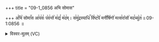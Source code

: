+++
title = "09-1_0856 अभि सोमास"

+++
अ꣣भि꣡ सोमा꣢꣯स आ꣣य꣢वः꣣ प꣡व꣢न्ते꣣ म꣢द्यं꣣ म꣡द꣢म्। स꣣मु꣡द्रस्याधि꣢꣯ वि꣣ष्ट꣡पे꣢ मनी꣣षि꣡णो꣢ मत्स꣣रा꣡सो꣢ मद꣣च्यु꣡तः꣢॥ 09-1:0856 ॥

<details><summary>विस्वर-मूलम् (VC)</summary>

अभि सोमास आयवः पवन्ते मद्यं मदम् । समुद्रस्याधि विष्टपे मनीषिणो मत्सरासो मदच्युतः ॥८५६॥
</details>